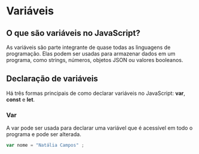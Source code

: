 # Variáveis

## O que são variáveis no JavaScript?
As variáveis ​​são parte integrante de quase todas as linguagens de programação. Elas ​​podem ser usadas para armazenar dados em um programa, como strings, números, objetos JSON ou valores booleanos.

## Declaração de variáveis
Há três formas principais de como declarar variáveis no JavaScript: **var**, **const** e **let**.

 ### Var
  A var pode ser usada para declarar uma variável que é acessível em todo o programa e pode ser alterada.
  ```JavaScript
  var nome = "Natália Campos" ;
  ```